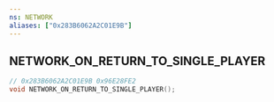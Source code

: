 ```yaml
---
ns: NETWORK
aliases: ["0x283B6062A2C01E9B"]
---
```

## NETWORK_ON_RETURN_TO_SINGLE_PLAYER

```c
// 0x283B6062A2C01E9B 0x96E28FE2
void NETWORK_ON_RETURN_TO_SINGLE_PLAYER();
```


